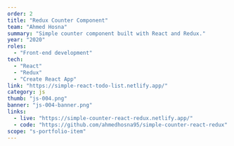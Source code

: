 ```yaml
---
order: 2
title: "Redux Counter Component"
team: "Ahmed Hosna"
summary: "Simple counter component built with React and Redux."
year: "2020"
roles:
  - "Front-end development"
tech:
  - "React"
  - "Redux"
  - "Create React App"
link: "https://simple-react-todo-list.netlify.app/"
category: js
thumb: "js-004.png"
banner: "js-004-banner.png"
links:
  - live: "https://simple-counter-react-redux.netlify.app/"
  - code: "https://github.com/ahmedhosna95/simple-counter-react-redux"
scope: "s-portfolio-item"
---
```

